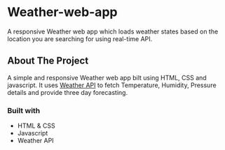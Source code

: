 # Weather-web-app
A responsive Weather web app which loads weather states based on the location you are searching for using real-time API.

## About The Project
A simple and responsive Weather web app bilt using HTML, CSS and javascript. It uses <a href="https://rapidapi.com/weatherapi/api/weatherapi-com">Weather API</a> to fetch Temperature, Humidity, Pressure details and provide three day forecasting.

### Built with
* HTML & CSS
* Javascript
* Weather API





